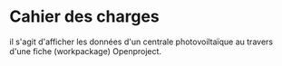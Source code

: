 Cahier des charges
==================

il s'agit d'afficher les données d'un centrale photovoiltaïque au travers d'une fiche (workpackage) Openproject.


